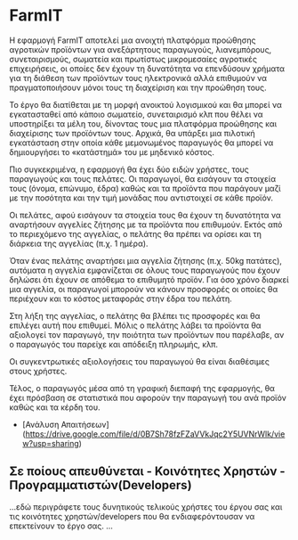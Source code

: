 # FarmIT
Η εφαρμογή FarmIT αποτελεί μια ανοιχτή πλατφόρμα προώθησης αγροτικών προϊόντων για ανεξάρτητους παραγωγούς, λιανεμπόρους, συνεταιρισμούς, σωματεία και πρωτίστως μικρομεσαίες αγροτικές επιχειρήσεις, οι οποίες δεν έχουν τη δυνατότητα να επενδύσουν χρήματα για τη διάθεση των προϊόντων τους ηλεκτρονικά αλλά επιθυμούν να πραγματοποιήσουν μόνοι τους τη διαχείριση και την 
προώθηση τους.

Το έργο θα διατίθεται με τη μορφή ανοικτού λογισμικού και θα μπορεί να εγκατασταθεί από κάποιο σωματείο, συνεταιρισμό κλπ που θέλει να υποστηρίξει τα μέλη του, δίνοντας τους μια πλατφόρμα προώθησης και διαχείρισης των προϊόντων τους. Αρχικά, θα υπάρξει μια πιλοτική εγκατάσταση στην οποία κάθε μεμονωμένος παραγωγός θα μπορεί να δημιουργήσει το «κατάστημά» του με μηδενικό κόστος.

Πιο συγκεκριμένα, η εφαρμογή θα έχει δύο ειδών χρήστες, τους παραγωγούς και τους πελάτες. Οι παραγωγοί, θα εισάγουν τα στοιχεία τους (όνομα, επώνυμο, έδρα) καθώς και τα προϊόντα που παράγουν μαζί με την ποσότητα και την τιμή μονάδας που αντιστοιχεί σε κάθε προϊόν.

Οι πελάτες, αφού εισάγουν τα στοιχεία τους θα έχουν τη δυνατότητα να αναρτήσουν αγγελίες ζήτησης με τα προϊόντα που επιθυμούν. Εκτός από το περιεχόμενο της αγγελίας, ο πελάτης θα πρέπει να ορίσει και τη διάρκεια της αγγελίας (π.χ. 1 ημέρα). 

Όταν ένας πελάτης αναρτήσει μια αγγελία ζήτησης (π.χ. 50kg πατάτες), αυτόματα η αγγελία εμφανίζεται σε όλους τους παραγωγούς που έχουν δηλώσει ότι έχουν σε απόθεμα το επιθυμητό προϊόν. Για όσο χρόνο διαρκεί μια αγγελία, οι παραγωγοί μπορούν να κάνουν προσφορές οι οποίες θα περιέχουν και το κόστος μεταφοράς στην έδρα του πελάτη.

Στη λήξη της αγγελίας, ο πελάτης θα βλέπει τις προσφορές και θα επιλέγει αυτή που επιθυμεί. Μόλις ο πελάτης λάβει τα προϊόντα θα αξιολογεί τον παραγωγό, την ποιότητα των προϊόντων που παρέλαβε, αν ο παραγωγός του παρείχε και απόδειξη πληρωμής, κλπ.

Οι συγκεντρωτικές αξιολογήσεις του παραγωγού θα είναι διαθέσιμες στους χρήστες. 

Τέλος, ο παραγωγός μέσα από τη γραφική διεπαφή της εφαρμογής, θα έχει πρόσβαση σε στατιστικά που αφορούν την παραγωγή του ανά προϊόν καθώς και τα κέρδη του.

* [Ανάλυση Απαιτήσεων] (https://drive.google.com/file/d/0B7Sh78fzFZaVVkJqc2Y5UVNrWlk/view?usp=sharing)


## Σε ποίους απευθύνεται - Κοινότητες Χρηστών - Προγραμματιστών(Developers) ##
...εδώ περιγράφετε τους δυνητικούς τελικούς χρήστες του έργου σας και τις κοινότητες χρηστών/developers που θα ενδιαφερόντουσαν να επεκτείνουν το έργο σας. ...


